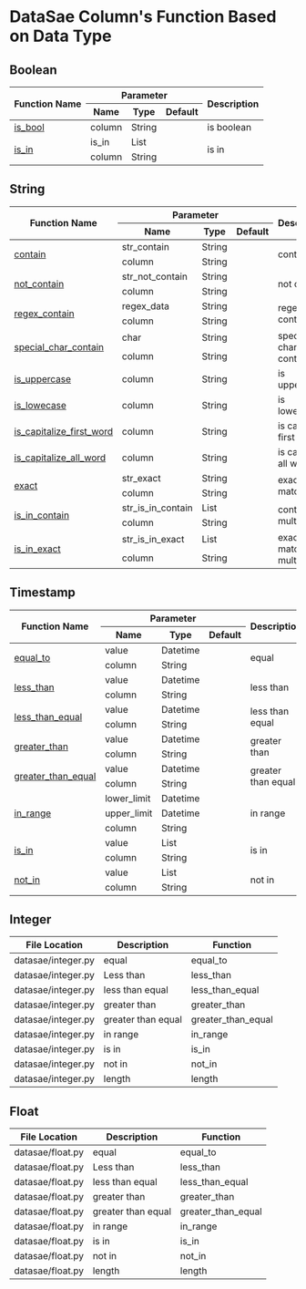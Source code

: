 <!--
Copyright (C) Free Software Foundation, Inc. All rights reserved.
Licensed under the AGPL-3.0-only License. See LICENSE in the project root
for license information.
-->

<!-- markdownlint-disable MD033 -->

# DataSae Column's Function Based on Data Type

## Boolean

<table>
    <thead>
        <tr>
            <th rowspan=2>Function Name</th>
            <th colspan=3>Parameter</th>
            <th rowspan=2>Description</th>
        </tr>
        <tr>
            <th>Name</th>
            <th>Type</th>
            <th>Default</th>
        </tr>
    </thead>
    <tbody>
        <tr>
            <td>
                <a href="https://jabardigitalservice.github.io/DataSae/boolean.html#datasae.boolean.Boolean.is_bool">is_bool</a>
            </td>
            <td>column</td>
            <td>String</td>
            <td></td>
            <td>is boolean</td>
        </tr>
        <tr>
            <td rowspan=2>
                <a href="https://jabardigitalservice.github.io/DataSae/boolean.html#datasae.boolean.Boolean.is_in">is_in</a>
            </td>
            <td>is_in</td>
            <td>List</td>
            <td></td>
            <td rowspan=2>is in</td>
        </tr>
        <tr>
            <td>column</td>
            <td>String</td>
            <td></td>
        </tr>
    </tbody>
</table>

## String

<table>
    <thead>
        <tr>
            <th rowspan=2>Function Name</th>
            <th colspan=3>Parameter</th>
            <th rowspan=2>Description</th>
        </tr>
        <tr>
            <th>Name</th>
            <th>Type</th>
            <th>Default</th>
        </tr>
    </thead>
    <tbody>
        <tr>
            <td rowspan=2>
                <a href="https://jabardigitalservice.github.io/DataSae/string.html#datasae.string.String.contain">contain</a>
            </td>
            <td>str_contain</td>
            <td>String</td>
            <td></td>
            <td rowspan=2>contain</td>
        </tr>
        <tr>
            <td>column</td>
            <td>String</td>
            <td></td>
        </tr>
        <tr>
            <td rowspan=2>
                <a href="https://jabardigitalservice.github.io/DataSae/string.html#datasae.string.String.not_contain">not_contain</a>
            </td>
            <td>str_not_contain</td>
            <td>String</td>
            <td></td>
            <td rowspan=2>not contain</td>
        </tr>
        <tr>
            <td>column</td>
            <td>String</td>
            <td></td>
        </tr>
        <tr>
            <td rowspan=2>
                <a href="https://jabardigitalservice.github.io/DataSae/string.html#datasae.string.String.regex_contain">regex_contain</a>
            </td>
            <td>regex_data</td>
            <td>String</td>
            <td></td>
            <td rowspan=2>regex contain</td>
        </tr>
        <tr>
            <td>column</td>
            <td>String</td>
            <td></td>
        </tr>
        <tr>
            <td rowspan=2>
                <a href="https://jabardigitalservice.github.io/DataSae/string.html#datasae.string.String.special_char_contain">special_char_contain</a>
            </td>
            <td>char</td>
            <td>String</td>
            <td></td>
            <td rowspan=2>special character contain</td>
        </tr>
        <tr>
            <td>column</td>
            <td>String</td>
            <td></td>
        </tr>
        <tr>
            <td>
                <a href="https://jabardigitalservice.github.io/DataSae/string.html#datasae.string.String.is_uppercase">is_uppercase</a>
            </td>
            <td>column</td>
            <td>String</td>
            <td></td>
            <td>is uppercase</td>
        </tr>
        <tr>
            <td>
                <a href="https://jabardigitalservice.github.io/DataSae/string.html#datasae.string.String.is_lowecase">is_lowecase</a>
            </td>
            <td>column</td>
            <td>String</td>
            <td></td>
            <td>is lowercase</td>
        </tr>
        <tr>
            <td>
                <a href="https://jabardigitalservice.github.io/DataSae/string.html#datasae.string.String.is_capitalize_first_word">is_capitalize_first_word</a>
            </td>
            <td>column</td>
            <td>String</td>
            <td></td>
            <td>is capitalize first word</td>
        </tr>
        <tr>
            <td>
                <a href="https://jabardigitalservice.github.io/DataSae/string.html#datasae.string.String.is_capitalize_all_word">is_capitalize_all_word</a>
            </td>
            <td>column</td>
            <td>String</td>
            <td></td>
            <td>is capitalize all word</td>
        </tr>
        <tr>
            <td rowspan=2>
                <a href="https://jabardigitalservice.github.io/DataSae/string.html#datasae.string.String.exact">exact</a>
            </td>
            <td>str_exact</td>
            <td>String</td>
            <td></td>
            <td rowspan=2>exact match</td>
        </tr>
        <tr>
            <td>column</td>
            <td>String</td>
            <td></td>
        </tr>
        <tr>
            <td rowspan=2>
                <a href="https://jabardigitalservice.github.io/DataSae/string.html#datasae.string.String.is_in_contain">is_in_contain</a>
            </td>
            <td>str_is_in_contain</td>
            <td>List</td>
            <td></td>
            <td rowspan=2>contain to multiple</td>
        </tr>
        <tr>
            <td>column</td>
            <td>String</td>
            <td></td>
        </tr>
        <tr>
            <td rowspan=2>
                <a href="https://jabardigitalservice.github.io/DataSae/string.html#datasae.string.String.is_in_exact">is_in_exact</a>
            </td>
            <td>str_is_in_exact</td>
            <td>List</td>
            <td></td>
            <td rowspan=2>exact match to multiple</td>
        </tr>
        <tr>
            <td>column</td>
            <td>String</td>
            <td></td>
        </tr>
    </tbody>
</table>

## Timestamp

<table>
    <thead>
        <tr>
            <th rowspan=2>Function Name</th>
            <th colspan=3>Parameter</th>
            <th rowspan=2>Description</th>
        </tr>
        <tr>
            <th>Name</th>
            <th>Type</th>
            <th>Default</th>
        </tr>
    </thead>
    <tbody>
        <tr>
            <td rowspan=2>
                <a href="https://jabardigitalservice.github.io/DataSae/timestamp.html#datasae.timestamp.Timestamp.equal_to">equal_to</a>
            </td>
            <td>value</td>
            <td>Datetime</td>
            <td></td>
            <td rowspan=2>equal</td>
        </tr>
        <tr>
            <td>column</td>
            <td>String</td>
            <td></td>
        </tr>
        <tr>
            <td rowspan=2>
                <a href="https://jabardigitalservice.github.io/DataSae/timestamp.html#datasae.timestamp.Timestamp.less_than">less_than</a>
            </td>
            <td>value</td>
            <td>Datetime</td>
            <td></td>
            <td rowspan=2>less than</td>
        </tr>
        <tr>
            <td>column</td>
            <td>String</td>
            <td></td>
        </tr>
        <tr>
            <td rowspan=2>
                <a href="https://jabardigitalservice.github.io/DataSae/timestamp.html#datasae.timestamp.Timestamp.less_than_equal">less_than_equal</a>
            </td>
            <td>value</td>
            <td>Datetime</td>
            <td></td>
            <td rowspan=2>less than equal</td>
        </tr>
        <tr>
            <td>column</td>
            <td>String</td>
            <td></td>
        </tr>
        <tr>
            <td rowspan=2>
                <a href="https://jabardigitalservice.github.io/DataSae/timestamp.html#datasae.timestamp.Timestamp.greater_than">greater_than</a>
            </td>
            <td>value</td>
            <td>Datetime</td>
            <td></td>
            <td rowspan=2>greater than</td>
        </tr>
        <tr>
            <td>column</td>
            <td>String</td>
            <td></td>
        </tr>
        <tr>
            <td rowspan=2>
                <a href="https://jabardigitalservice.github.io/DataSae/timestamp.html#datasae.timestamp.Timestamp.greater_than_equal">greater_than_equal</a>
            </td>
            <td>value</td>
            <td>Datetime</td>
            <td></td>
            <td rowspan=2>greater than equal</td>
        </tr>
        <tr>
            <td>column</td>
            <td>String</td>
            <td></td>
        </tr>
        <tr>
            <td rowspan=3>
                <a href="https://jabardigitalservice.github.io/DataSae/timestamp.html#datasae.timestamp.Timestamp.in_range">in_range</a>
            </td>
            <td>lower_limit</td>
            <td>Datetime</td>
            <td></td>
            <td rowspan=3>in range</td>
        </tr>
        <tr>
            <td>upper_limit</td>
            <td>Datetime</td>
            <td></td>
        </tr>
        <tr>
            <td>column</td>
            <td>String</td>
            <td></td>
        </tr>
        <tr>
            <td rowspan=2>
                <a href="https://jabardigitalservice.github.io/DataSae/timestamp.html#datasae.timestamp.Timestamp.is_in">is_in</a>
            </td>
            <td>value</td>
            <td>List</td>
            <td></td>
            <td rowspan=2>is in</td>
        </tr>
        <tr>
            <td>column</td>
            <td>String</td>
            <td></td>
        </tr>
         <tr>
            <td rowspan=2>
                <a href="https://jabardigitalservice.github.io/DataSae/timestamp.html#datasae.timestamp.Timestamp.not_in">not_in</a>
            </td>
            <td>value</td>
            <td>List</td>
            <td></td>
            <td rowspan=2>not in</td>
        </tr>
        <tr>
            <td>column</td>
            <td>String</td>
            <td></td>
        </tr>
    </tbody>
</table>

## Integer

| File Location      | Description        | Function           |
|--------------------|--------------------|--------------------|
| datasae/integer.py | equal              | equal_to           |
| datasae/integer.py | Less than          | less_than          |
| datasae/integer.py | less than equal    | less_than_equal    |
| datasae/integer.py | greater than       | greater_than       |
| datasae/integer.py | greater than equal | greater_than_equal |
| datasae/integer.py | in range           | in_range           |
| datasae/integer.py | is in              | is_in              |
| datasae/integer.py | not in             | not_in             |
| datasae/integer.py | length             | length             |

## Float

| File Location    | Description        | Function           |
|------------------|--------------------|--------------------|
| datasae/float.py | equal              | equal_to           |
| datasae/float.py | Less than          | less_than          |
| datasae/float.py | less than equal    | less_than_equal    |
| datasae/float.py | greater than       | greater_than       |
| datasae/float.py | greater than equal | greater_than_equal |
| datasae/float.py | in range           | in_range           |
| datasae/float.py | is in              | is_in              |
| datasae/float.py | not in             | not_in             |
| datasae/float.py | length             | length             |

<!-- markdownlint-enable MD033 -->
